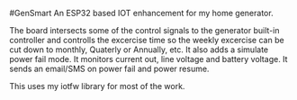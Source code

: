 #GenSmart
An ESP32 based IOT enhancement for my home generator.

The board intersects some of the control signals to the generator built-in controller and controlls the excercise time so the weekly excercise can be cut down to monthly, Quaterly or Annually, etc. It also adds a simulate power fail mode.  It monitors current out, line voltage and battery voltage.  It sends an email/SMS on power fail and power resume.

This uses my iotfw library for most of the work.
